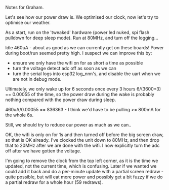 Notes for Graham.

Let's see how our power draw is. We optimised our clock, now let's try to optimise our weather.

As a start, run on the 'tweaked' hardware (power led nuked, spi flash pulldown for deep sleep mode).
Run at 80MHz, and turn off the logging...

Idle 460uA - about as good as we can currently get on these boards!
Power during boot/run seemed pretty high. I suspect we can improve this by:

 - ensure we only have the wifi on for as short a time as possible
 - turn the voltage detect adc off as soon as we can
 - turn the serial logs into esp32 log_nnn's, and disable the uart when
   we are not in debug mode.

Ultimately, we only wake up for 6 seconds once every 3 hours 6/(3600*3) == 0.00055 of the time, so
the power draw during the wake is probably nothing compared with the power draw during sleep.

460uA/0.00055 == 836363 - I think we'd have to be pulling >= 800mA for the whole 6s.

Still, we should try to reduce our power as much as we can..

OK, the wifi is only on for 1s and then turned off before the big screen draw, so that is OK already.
I've clocked the unit down to 80MHz, and then drop that to 20MHz after we are done with the wifi.
I now explicitly turn the adc off after we have gotten the voltage.

I'm going to remove the clock from the top left corner, as it is the time we updated, not the current
time, which is confusing. Later if we wanted we could add it back and do a per-minute update with
a partial screen redraw - quite possible, but will eat more power and possibly get a bit fuzzy
if we do a partial redraw for a whole hour (59 redraws).
